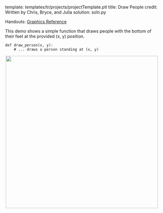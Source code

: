 template: templates/tr/projects/projectTemplate.ptl
title: Draw People
credit: Written by Chris, Bryce, and Julia
solution: soln.py

Handouts: [Graphics Reference]({{pathToRoot}}en/resources/graphics.html)<br/>

This demo shows a simple function that draws people with the bottom of their feet at the provided (x, y) position.

    def draw_person(x, y):
        # ... draws a person standing at (x, y)

<center>
<img style="width:500px" src="{{pathToRoot}}img/projects/drawPeople/demo2.png">	
</center>
